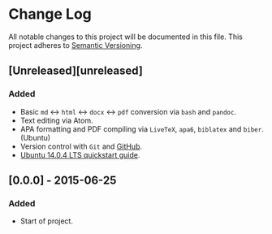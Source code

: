 # Change Log
All notable changes to this project will be documented in this file.
This project adheres to [Semantic Versioning](http://semver.org/).

## [Unreleased][unreleased]
### Added
- Basic `md` <-> `html` <-> `docx` <-> `pdf` conversion via `bash` and `pandoc`.
- Text editing via Atom.
- APA formatting and PDF compiling via `LiveTeX`, `apa6`, `biblatex` and `biber`. (Ubuntu)
- Version control with `Git` and [GitHub](https://github.com).
- [Ubuntu 14.0.4 LTS quickstart guide](/guides/GUIDE-UBUNTU.html).

## [0.0.0] - 2015-06-25
### Added
- Start of project.
